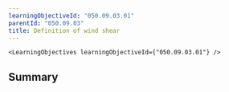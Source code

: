 ```yaml
---
learningObjectiveId: "050.09.03.01"
parentId: "050.09.03"
title: Definition of wind shear
---
```


```tsx eval
<LearningObjectives learningObjectiveId={"050.09.03.01"} />
```

## Summary
